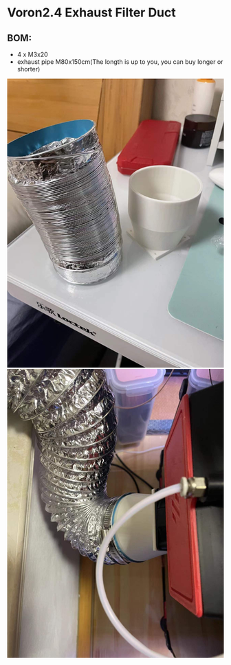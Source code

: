 # Voron2.4 Exhaust Filter Duct
## BOM:
- 4 x M3x20
- exhaust pipe M80x150cm(The longth is up to you, you can buy longer or shorter)


![Bracket Back](Voron2.4_exhaust_filter_duct_things.jpg)
![Installation Result](Voron2.4_exhaust_filter_duct_result.jpg)
